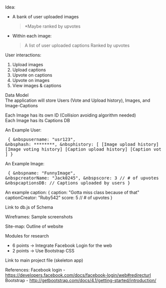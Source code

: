 Idea:
- A bank of user uploaded images
	> *Maybe ranked by upvotes
- Within each image:
	> A list of user uploaded captions
	> Ranked by upvotes

User interactions:
1) Upload images
2) Upload captions
3) Upvote on captions
4) Upvote on images
5) View images & captions

Data Model <br/>
The application will store Users (Vote and Upload history), Images, and Image-Captions

Each Image has its own ID (Collision avoiding algorithm needed) </br>
Each Image has its Captions DB </br>

An Example User: </br> <pre>
{
&nbspusername: "usr123",
&nbsphash: ********,
&nbsphistory: [ [Image upload history] [Image voting history] [Caption upload history] [Caption voting history] ]
} </pre>

An Example Image: </br> <pre>
{
&nbspname: "FunnyImage",
&nbspcreatorName: "Jack0245",
&nbspscore: 3 // # of upvotes
&nbspcaptionsDB: // Captions uploaded by users
} </pre>

An example caption:
{
	caption: "Gotta miss class because of that"
	captionCreator: "Ruby542"
	score: 5 // # of upvotes
}

Link to db.js of Schema

Wireframes:
Sample screenshots

Site-map:
Outline of website

Modules for research
- 6 points -> Integrate Facebook Login for the web
- 2 points -> Use Bootstrap CSS

Link to main project file (skeleton app)  

References:
Facebook login - https://developers.facebook.com/docs/facebook-login/web#redirecturl
Bootstrap - http://getbootstrap.com/docs/4.1/getting-started/introduction/

